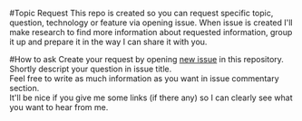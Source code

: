 #Topic Request
This repo is created so you can request specific topic, question, technology or feature via opening issue.
When issue is created I'll make research to find more information about requested information, group it up and prepare it in the way I can share it with you.

#How to ask
Create your request by opening [new issue](https://github.com/Artinov/topic-request/issues/new) in this repository.  
Shortly descript your question in issue title.  
Feel free to write as much information as you want in issue commentary section.  
It'll be nice if you give me some links (if there any) so I can clearly see what you want to hear from me.
